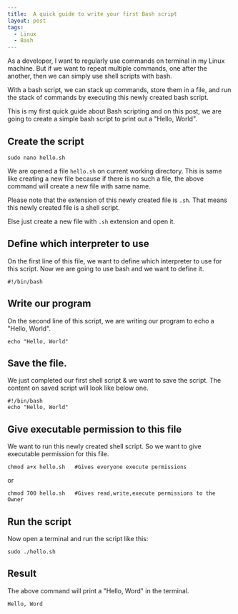 ```yaml
---
title:  A quick guide to write your first Bash script
layout: post
tags:
  - Linux
  - Bash
---
```


As a developer, I want to regularly use commands on terminal in my Linux machine.  But if we want to repeat multiple commands, one after the another, then we can simply use shell scripts with bash.

With a bash script, we can stack up commands, store them in a file, and run the stack of commands by executing this newly created bash script.

This is my first quick guide about Bash scripting and on this post, we are going to create a simple bash script to print out a "Hello, World".

## Create the script

	sudo nano hello.sh

We are opened a file `hello.sh` on current working directory. This is same like creating a new file because if there is no such a file, the above command will create a new file with same name.

Please note that the extension of this newly created file is `.sh`. That means this newly created file is a shell script.

Else just create a new file with `.sh` extension and open it.

## Define which interpreter to use

On the first line of this file, we want to define which interpreter to use for this script. Now we are going to use bash and we want to define it.

	#!/bin/bash  
	
##  Write our program

On the second line of this script, we are writing our program to echo a "Hello, World".

	echo "Hello, World"

##  Save the file.

We just completed our first shell script & we want to save the script. The content on saved script will look like below one.

	#!/bin/bash 
	echo "Hello, World"

## Give executable permission to this file

We want to run this newly created shell script. So we want to give executable permission for this file.

	chmod a+x hello.sh   #Gives everyone execute permissions

or

	chmod 700 hello.sh   #Gives read,write,execute permissions to the Owner
	
## Run the script

Now open a terminal and run the script like this:

	sudo ./hello.sh
	
## Result

The above command will print a "Hello, Word" in the terminal.

	Hello, Word

